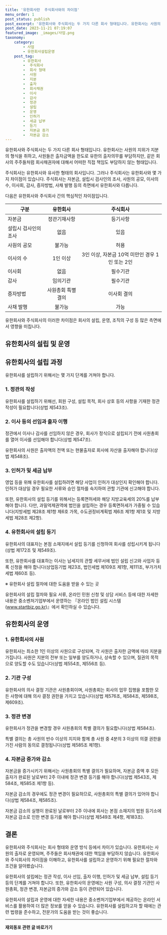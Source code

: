 ```yaml
---
title: '유한회사란  주식회사와의 차이점'
menu_order: 1
post_status: publish
post_excerpt: '유한회사와 주식회사는 두 가지 다른 회사 형태입니다. 유한회사는 사원의 지위가 지분의 형식을 취하고, 사원들은 출자금액을 한도로 유한의 출자의무를 부담하지만, 같은 회사의 주주들처럼 회사채권자에 대해서 어떠한 직접 책임도 부담하지 않는 형태입니다.'
post_date: 2023-11-21 07:19:07
featured_image: _images/사업.png
taxonomy:
    category:
        - 사업
        - 유한회사설립운영
    post_tag:
        - 유한회사
        -  주식회사
        -  회사 형태
        -  사원
        -  지분
        -  출자
        -  회사채권
        -  이사
        -  감사
        -  정관
        -  설립
        -  운영
        -  인허가
        -  세금 납부
        -  등기
        -  자본금 증가
        -  자본금 감소
---
```



유한회사와 주식회사는 두 가지 다른 회사 형태입니다. 유한회사는 사원의 지위가 지분의 형식을 취하고, 사원들은 출자금액을 한도로 유한의 출자의무를 부담하지만, 같은 회사의 주주들처럼 회사채권자에 대해서 어떠한 직접 책임도 부담하지 않는 형태입니다.

주식회사는 유한회사와 유사한 형태의 회사입니다. 그러나 주식회사는 유한회사와 몇 가지 차이점이 있습니다. 주식회사는 자본금, 설립시 검사인의 조사, 사원의 공모, 이사의 수, 이사회, 감사, 증자방법, 사채 발행 등의 측면에서 유한회사와 다릅니다.

다음은 유한회사와 주식회사 간의 핵심적인 차이점입니다.

|     구분     | 유한회사 | 주식회사 |
| ------------- |:----------:|:---------:|
| 자본금 | 정관기재사항 | 등기사항 |
| 설립시 검사인의 조사 | 없음 | 있음 |
| 사원의 공모 | 불가능 | 허용 |
| 이사의 수 | 1인 이상 | 3인 이상, 자본금 10억 미만인 경우 1인 또는 2인 |
| 이사회 | 없음 | 필수기관 |
| 감사 | 임의기관 | 필수기관 |
| 증자방법 | 사원총회 특별결의 | 이사회 결의 |
| 사채 발행 | 불가능 | 가능 |


유한회사와 주식회사의 이러한 차이점은 회사의 설립, 운영, 조직의 구성 등 많은 측면에서 영향을 미칩니다.

## 유한회사의 설립 및 운영

## 유한회사의 설립 과정

유한회사를 설립하기 위해서는 몇 가지 단계를 거쳐야 합니다.

### 1. 정관의 작성

유한회사를 설립하기 위해선, 회원 구성, 설립 목적, 회사 상호 등의 사항을 기재한 정관 작성이 필요합니다(상법 제543조).

### 2. 이사 등의 선임과 출자 이행

정관에서 이사나 감사를 선임하지 않은 경우, 회사가 정식으로 설립되기 전에 사원총회를 열어 이사를 선임해야 합니다(상법 제547조).

유한회사의 사원은 출자액의 전액 또는 현물출자로 회사에 자산을 출자해야 합니다(상법 제548조).

### 3. 인허가 및 세금 납부

영업 등을 위해 유한회사를 설립하려면 해당 사업이 인허가 대상인지 확인해야 합니다. 인허가 대상일 경우 필요한 서류와 승인 절차를 숙지하여 관할 기관에 신고해야 합니다.

또한, 유한회사의 설립 등기를 위해서는 등록면허세와 해당 지방교육세의 20%를 납부해야 합니다. 다만, 과밀억제권역에 법인을 설립하는 경우 등록면허세가 가중될 수 있습니다(지방세법 제28조 제1항 제6호 가목, 수도권정비계획법 제6조 제1항 제1호 및 지방세법 제28조 제2항).

### 4. 유한회사의 설립 등기

유한회사의 대표자는 본점 소재지에서 설립 등기를 신청하여 회사를 성립시키게 됩니다(상법 제172조 및 제549조).

또한, 유한회사를 대표하는 이사는 납세지의 관할 세무서에 법인 설립 신고와 사업자 등록 신청을 해야 합니다(상업등기법 제23조, 법인세법 제109조 제1항, 제111조, 부가가치세법 제60조 등).

※ 유한회사 설립 절차에 대한 도움을 받을 수 있는 곳

유한회사의 설립 절차와 필요 서류, 온라인 민원 신청 및 상담 서비스 등에 대한 자세한 내용은 중소벤처기업부에서 운영하는 『온라인 법인 설립 시스템(www.startbiz.go.kr)』에서 확인하실 수 있습니다.

## 유한회사의 운영

### 1. 유한회사의 사원

유한회사는 최소한 1인 이상의 사원으로 구성되며, 각 사원은 출자한 금액에 따라 지분을 가집니다. 사원은 지분의 전부 또는 일부를 양도하거나, 상속할 수 있으며, 질권의 목적으로 양도할 수도 있습니다(상법 제554조, 제556조 등).

### 2. 기관 구성

유한회사의 의사 결정 기관은 사원총회이며, 사원총회는 회사의 업무 집행을 포함한 모든 사항에 대해 의사 결정 권한을 가지고 있습니다(상법 제576조, 제584조, 제598조, 제609조).

### 3. 정관 변경

유한회사가 정관을 변경할 경우 사원총회의 특별 결의가 필요합니다(상법 제584조).

특별 결의는 총 사원의 반수 이상의 지지와 함께 총 사원 중 4분의 3 이상의 의결 권한을 가진 사람의 동의로 결정됩니다(상법 제585조 제1항).

### 4. 자본금 증가와 감소

자본금을 증가시키기 위해서는 사원총회의 특별 결의가 필요하며, 자본금 증액 후 모든 출자가 완료된 날로부터 2주 이내에 정관 변경 등기를 해야 합니다(상법 제543조, 제584조, 제585조 제1항 등).

자본금 감소의 경우에도 정관 변경이 필요하므로, 사원총회의 특별 결의가 있어야 합니다(상법 제584조, 제585조).

자본금 감소의 실행이 완료된 날로부터 2주 이내에 회사는 본점 소재지의 법원 등기소에 자본금 감소로 인한 변경 등기를 해야 합니다(상법 제549조 제4항, 제183조).


## 결론


유한회사와 주식회사는 회사 형태와 운영 방식 등에서 차이가 있습니다. 유한회사는 사원의 출자로 운영되며, 주주들은 회사채권에 대한 책임을 부담하지 않습니다. 유한회사와 주식회사의 차이점을 이해하고, 유한회사를 설립하고 운영하기 위해 필요한 절차와 조건을 알아봤습니다.

유한회사의 설립에는 정관 작성, 이사 선임, 출자 이행, 인허가 및 세금 납부, 설립 등기 등의 단계를 거쳐야 합니다. 또한, 유한회사의 운영에는 사원 구성, 의사 결정 기관인 사원총회, 정관 변경, 자본금의 증가와 감소 등이 관련되어 있습니다.

유한회사의 설립과 운영에 대한 자세한 내용은 중소벤처기업부에서 제공하는 온라인 서비스를 활용하여 더 많은 정보를 얻을 수 있습니다. 유한회사를 설립하고자 할 때에는 관련 법령을 준수하고, 전문가의 도움을 받는 것이 좋습니다.
<!-- wp:separator -->
<hr class="wp-block-separator has-alpha-channel-opacity"/>
<!-- /wp:separator -->

<!-- wp:group {"backgroundColor":"base","layout":{"type":"constrained"}} -->
<div class="wp-block-group has-base-background-color has-background"><!-- wp:paragraph {"align":"center","fontSize":"medium"} -->
<p class="has-text-align-center has-large-font-size"><strong>재외동포 관련 글 바로가기</strong></p>
<!-- /wp:paragraph -->


<!-- wp:latest-posts
{"categories":[{"id":22672,"count":19,"description":"","link":"https://uknowlaw.com/category/%ec%9e%ac%ec%99%b8%eb%8f%99%ed%8f%ac/","name":"재외동포","slug":"재외동포","taxonomy":"category","parent":0,"meta":[],"_links":{"self":[{"href":"https://uknowlaw.com/wp-json/wp/v2/categories/22672"}],"collection":[{"href":"https://uknowlaw.com/wp-json/wp/v2/categories"}],"about":[{"href":"https://uknowlaw.com/wp-json/wp/v2/taxonomies/category"}],"wp:post_type":[{"href":"https://uknowlaw.com/wp-json/wp/v2/posts?categories=22672"}],"curies":[{"name":"wp","href":"https://api.w.org/{rel}","templated":true}]}}],"postsToShow":100,"excerptLength":28,"postLayout":"grid","columns":2,"featuredImageAlign":"left","featuredImageSizeSlug":"large","fontSize":"small"} /--></div>
<!-- /wp:group -->